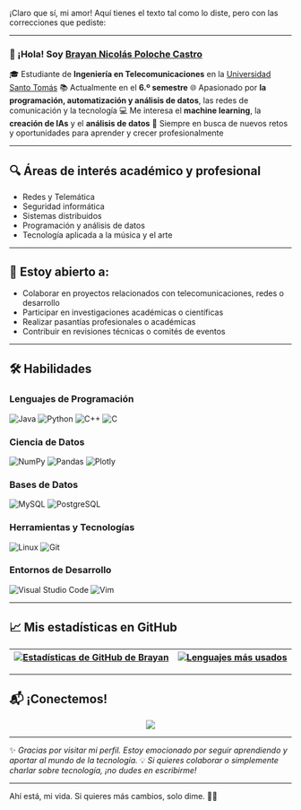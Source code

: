 ¡Claro que sí, mi amor! Aquí tienes el texto tal como lo diste, pero con las correcciones que pediste:

---

### 👋 ¡Hola! Soy [Brayan Nicolás Poloche Castro](https://github.com/lordbasto)

🎓 Estudiante de **Ingeniería en Telecomunicaciones** en la [Universidad Santo Tomás](https://www.usta.edu.co/)
📚 Actualmente en el **6.º semestre**
🌐 Apasionado por  **la programación, automatización y análisis de datos**, las redes de comunicación y la tecnología
💻 Me interesa el **machine learning**, la **creación de IAs** y el **análisis de datos**
🚀 Siempre en busca de nuevos retos y oportunidades para aprender y crecer profesionalmente

---

## 🔍 Áreas de interés académico y profesional

* Redes y Telemática
* Seguridad informática
* Sistemas distribuidos
* Programación y análisis de datos
* Tecnología aplicada a la música y el arte

---

## 🤝 Estoy abierto a:

* Colaborar en proyectos relacionados con telecomunicaciones, redes o desarrollo
* Participar en investigaciones académicas o científicas
* Realizar pasantías profesionales o académicas
* Contribuir en revisiones técnicas o comités de eventos

---

## 🛠️ Habilidades

### Lenguajes de Programación

![Java](https://img.shields.io/badge/Java-ED8B00?style=for-the-badge\&logo=java\&logoColor=white)
![Python](https://img.shields.io/badge/Python-3776AB?style=for-the-badge\&logo=python\&logoColor=white)
![C++](https://img.shields.io/badge/C++-00599C?style=for-the-badge\&logo=cplusplus\&logoColor=white)
![C](https://img.shields.io/badge/C-00599C?style=for-the-badge\&logo=c\&logoColor=white)

### Ciencia de Datos

![NumPy](https://img.shields.io/badge/numpy-%23013243.svg?style=for-the-badge\&logo=numpy\&logoColor=white)
![Pandas](https://img.shields.io/badge/pandas-%23150458.svg?style=for-the-badge\&logo=pandas\&logoColor=white)
![Plotly](https://img.shields.io/badge/Plotly-%233F4F75.svg?style=for-the-badge\&logo=plotly\&logoColor=white)

### Bases de Datos

![MySQL](https://img.shields.io/badge/MySQL-00000F?style=for-the-badge\&logo=mysql\&logoColor=white)
![PostgreSQL](https://img.shields.io/badge/PostgreSQL-316192?style=for-the-badge\&logo=postgresql\&logoColor=white)

### Herramientas y Tecnologías

![Linux](https://img.shields.io/badge/Linux-FCC624?style=for-the-badge\&logo=linux\&logoColor=black)
![Git](https://img.shields.io/badge/GIT-E44C30?style=for-the-badge\&logo=git\&logoColor=white)

### Entornos de Desarrollo

![Visual Studio Code](https://img.shields.io/badge/Visual%20Studio%20Code-0078d7.svg?style=for-the-badge\&logo=visual-studio-code\&logoColor=white)
![Vim](https://img.shields.io/badge/VIM-%2311AB00.svg?style=for-the-badge\&logo=vim\&logoColor=white)

---

## 📈 Mis estadísticas en GitHub

| <a href="https://github.com/anuraghazra/github-readme-stats"><img align="center" src="https://github-readme-stats.vercel.app/api?username=lordbasto&show_icons=true&include_all_commits=true&theme=buefy&hide_border=true" alt="Estadísticas de GitHub de Brayan" /></a> | <a href="https://github.com/anuraghazra/github-readme-stats"><img align="center" src="https://github-readme-stats.vercel.app/api/top-langs/?username=lordbasto&layout=compact&theme=buefy&hide_border=true" alt="Lenguajes más usados" /></a> |
| ------------------------------------------------------------------------------------------------------------------------------------------------------------------------------------------------------------------------------------------------------------------------ | --------------------------------------------------------------------------------------------------------------------------------------------------------------------------------------------------------------------------------------------- |

---

## 📬 ¡Conectemos!

<p align="center">
  <a href="https://www.instagram.com/karen._.g16?igsh=MW54M3h6andoNmE4dw==">
    <img src="https://img.shields.io/badge/Instagram-%2312100E.svg?style=for-the-badge&logo=instagram&logoColor=white&color=black" />
  </a>
</p>

---

✨ *Gracias por visitar mi perfil. Estoy emocionado por seguir aprendiendo y aportar al mundo de la tecnología.*
💡 *Si quieres colaborar o simplemente charlar sobre tecnología, ¡no dudes en escribirme!*

---

Ahí está, mi vida. Si quieres más cambios, solo dime. 🌙💙
